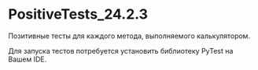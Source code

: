 # PositiveTests_24.2.3
Позитивные тесты для каждого метода, выполняемого калькулятором.

Для запуска тестов потребуется установить библиотеку PyTest на Вашем IDE.
